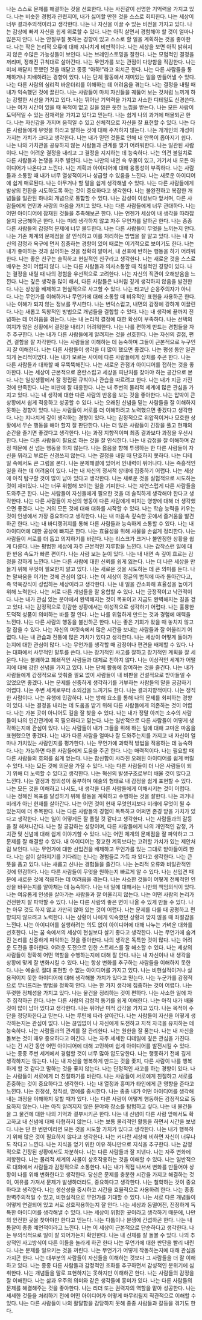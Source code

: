 나는 스스로 문제를 해결하는 것을 선호한다.
나는 사진같이 선명한 기억력을 가지고 있다.
나는 비슷한 경험과 관련지어, 내가 싫어할 만한 것을 스스로 회피한다.
나는 세상이 너무 결과주의적이라고 생각한다.
나는 나 자신을 이끌 수 있는 비전을 가지고 있다.
나는 감상에 빠져 자신을 쉽게 위로할 수 있다.
나는 아직 살면서 경험해야 할 것이 얼마나 많은지 안다.
나는 안절부절 못하는 경향이 있고 스스로 할 일을 계획하는 것을 좋아한다.
나는 작은 논리적 오류에 대해 지나치게 비판적이다.
나는 세상을 보면 아직 밝혀지지 않은 수많은 가능성들이 보인다.
나는 브레인스토밍을 잘한다.
나는 모험적인 결정을 꺼리며, 정해진 규칙대로 살아간다.
나는 무언가를 보는 관점이 다양함을 직감한다.
나는 미처 깨닫지 못했던 것을 깨닫고 종종 “아하!”라고 외치곤 한다.
나는 다른 사람들을 통제하거나 지배하려는 경향이 있다.
나는 단체 활동에서 재미있는 일을 만들어낼 수 있다.
나는 다른 사람의 심리적 바운더리를 이해하는 데 어려움을 겪는다.
나는 결정을 내릴 때 내가 익숙했던 것에 끌린다.
나는 사람들이 마치 자신들을 궤뚫어 보는 것처럼 느끼게 하는 강렬한 시선을 가지고 있다.
나는 뛰어난 기억력을 가지고 사소한 디테일도 신경쓴다.
나는 여가 시간이 있을 때 목적이 없고 길을 잃은 듯한 느낌을 받는다.
나는 모든 사람이 도덕적일 수 있는 잠재력을 가지고 있다고 믿는다.
나는 쉽게 나의 과거에 매몰되곤 한다.
나는 자신감을 가지며 움직일 수 있고 신체적으로 자신을 잘 표현할 수 있다.
나는 다른 사람들에게 무엇을 하라고 말하는 것에 대해 주저하지 않는다.
나는 개개인의 개성이 가지는 가치가 크다고 생각한다.
나는 내가 믿던 것들로 인해 내 안목이 좁아지기 쉽다.
나는 나와 가치관을 공유하지 않는 사람들과 관계를 맺기 어려워한다.
나는 일관된 사람이다.
나는 어려운 결정을 내리고 그 결정을 지지하는 데 능숙하다.
나는 의견 불일치로 다른 사람들과 논쟁을 자주 벌인다.
나는 나만의 내면 속 우물이 있고, 거기서 내 모든 아이디어가 나온다고 느낀다.
나는 계획과 아이디어에 대해 융통성이 부족하다.
나는 사람들과 소통할 때 내가 너무 열성적이거나 성급할 수 있음을 느낀다.
나는 새로운 아이디어에 쉽게 매료된다.
나는 아무거나 할 말을 쉽게 생각해낼 수 있다.
나는 다른 사람들에게 발상의 전환을 시도하도록 하는 것이 중요하다고 생각한다.
나는 불완전하고 복잡한 개념들을 일관된 하나의 개념으로 통합할 수 있다.
나는 감성이 이성보다 앞서며, 다른 사람들에게 연민과 사랑의 마음을 가지고 있다.
나는 다른 사람들에게 너무 관대하다.
나는 어떤 아이디어에 잠재된 것들을 추측해보곤 한다.
나는 언젠가 세상이 내 생각을 따라잡을지 궁금해하곤 한다.
나는 미리 생각하지 않고 자주 무언가를 말하곤 한다.
나는 종종 다른 사람들의 감정적 문제에 너무 몰두한다.
나는 다른 사람들이 무엇을 느끼는지 안다.
나는 기존 체계의 문제점을 잘 인식하고 이를 처리하는 방법을 잘 알고 있다.
나는 내 자신의 감정과 욕구에 먼저 집중하는 경향이 있어 때로는 이기적으로 보이기도 한다.
나는 내가 좋아하는 것과 싫어하는 것을 정확히 알아서, 내 선호에 반하는 행동을 하기 어려워한다.
나는 좋은 친구는 솔직하고 현실적인 친구라고 생각한다.
나는 새로운 것을 스스로 배우는 것이 어렵지 않다.
나는 다른 사람들과 의사소통할 때 직설적인 경향이 있다.
나는 결정을 내릴 때 나의 경험을 우선적으로 고려한다.
나는 자신의 직관이 오해받음을 느낀다.
나는 깊은 생각을 많이 해서, 다른 사람들은 나처럼 깊게 생각하지 않음을 발견한다.
나는 상상을 배제하고 현실적으로 사고할 수 있다.
나는 타고난 순응주의자가 아니다.
나는 무언가를 이해하거나 무언가에 대해 소통할 때 비유적인 표현을 사용하곤 한다.
나는 이해가 되지 않는 정보를 무시한다.
나는 변덕스럽고, 내면의 감정에 강하게 이끌린다.
나는 새롭고 독창적인 방법으로 개념들을 결합할 수 있다.
나는 내 생각에 끝까지 전념하는 데 어려움을 겪는다.
나는 내 논리적 결정에 대한 확신이 부족하다.
나는 선택의 여지가 많은 상황에서 결정을 내리기 어려워한다.
나는 나를 편하게 만드는 경험들을 자주 추구한다.
나는 내가 다른 사람들에게 알려지는 것을 선호한다.
나는 자신의 결점, 편견, 결함을 잘 자각한다.
나는 사람들을 이해하는 데 능숙하며 그들이 근본적으로 누구인지 잘 이해한다.
나는 다른 사람들이 생각을 더 많이 했으면 좋겠다.
나는 평생 동안 일관되게 논리적이었다.
나는 내가 모르는 사이에 다른 사람들에게 상처를 주곤 한다.
나는 다른 사람들과 대화할 때 무뚝뚝해진다.
나는 새로운 관점과 아이디어를 접하는 것을 좋아한다.
나는 세상이 근본적으로 혼란스럽고 세상을 피난처를 찾아야 하는 공간으로 본다.
나는 일상생활에서 잘 정립된 규칙이나 관습을 따르려고 한다.
나는 내가 지금 가진 것에 만족한다.
나는 비판에 잘 대응한다.
나는 내 주변의 물리적 세계에 많은 관심을 가지고 있다.
나는 내 생각에 대한 다른 사람의 반응을 보는 것을 좋아한다.
나는 압박이 큰 상황에서 쉽게 적응하고 성공할 수 있다.
나는 오래된 신념을 믿는 사람들을 잘 이해하지 못하는 경향이 있다.
나는 사람들이 서로를 더 이해하려고 노력했으면 좋겠다고 생각한다.
나는 지나치게 깊이 생각하는 경향이 있다.
나는 감정적으로 위압적이거나 모호한 상황에서 무슨 행동을 해야 할지 잘 판단한다.
나는 더 많은 사람들이 긴장을 풀고 현재의 순간을 즐기면 좋겠다고 생각한다.
나는 과정 지향적이며 최종 결과보다 과정을 우선시한다.
나는 다른 사람들이 필요로 하는 것을 잘 인식한다.
나는 내 감정을 잘 이해하며 감정 때문에 선 넘는 행동을 하지 않는다.
나는 옳음을 향해 투쟁하는 한 다른 사람들이 자신을 뭐라고 부르든 신경쓰지 않는다.
나는 결정을 내릴 때 단호하지 못하다.
나는 디테일 속에서도 큰 그림을 본다.
나는 문제해결에 있어서 인내력이 뛰어나다.
나는 즉흥적인 일을 하는 데 어려움이 있다.
나는 내 자신의 정서적 상태에 집중하기 어렵다.
나는 세상에 아직 탐구할 것이 많이 남아 있다고 생각한다.
나는 새로운 것을 실험적으로 시도하는 것이 재미있다.
나는 너무 위험해 보이는 일을 기피한다.
나는 자연스럽게 다른 사람들을 도와주곤 한다.
나는 사람들이 자신들에게 필요한 것을 더 솔직하게 생각해야 한다고 생각한다.
나는 다른 사람들이 자신의 행동이 다른 사람에게 미치는 영향에 대해 더 생각했으면 좋겠다.
나는 거의 모든 것에 대해 대화를 시작할 수 있다.
나는 학습 능력을 키우는 것이 인생에서 가장 중요하다고 생각한다.
나는 내 마음속 깊숙한 곳에서 즐거움을 발견하곤 한다.
나는 내 바디랭귀지를 통해 다른 사람들과 능숙하게 소통할 수 있다.
나는 내 아이디어에 대한 공상에 빠지곤 한다.
나는 효율성을 위해 사물을 손쉽게 정리한다.
나는 사람들이 서로를 더 돕고 의지하기를 바란다.
나는 리스크가 크거나 불안정한 상황을 쉽게 다룬다.
나는 평범한 세상에 자주 근본적인 지루함을 느낀다.
나는 갑작스런 일에 대한 반응 속도가 빠른 편이다.
나는 사람 보는 눈이 있다.
나는 내 내면 속 깊이 흐르는 감정을 강하게 느낀다.
나는 다른 사람에 대한 신뢰를 쉽게 잃는다.
나는 더 나은 세상을 만들기 위해 무엇이 필요한지 알고 있다.
나는 새로운 것을 시도하는 데 큰 의미를 둔다.
나는 말싸움을 이기는 것에 관심이 없다.
나는 이 세상이 정글의 법칙에 따라 돌아간다고, 즉 약육강식이 성립하는 세상이라고 생각한다.
나는 내 일을 간소화해 효율성을 높이기 위해 노력한다.
나는 서로 다른 개념들을 잘 융합할 수 있다.
나는 긍정적이고 낙관적이다.
나는 내가 관심 있는 분야에서 완벽해지는 것이 목표이고 지금도 완벽해지는 길을 걷고 있다.
나는 감정적으로 민감한 상황에서는 이성적으로 생각하기 어렵다.
나는 훌륭한 도덕적 성품이 의미하는 바를 잘 안다.
나는 나를 위험하게 만드는 것과 경험에 매력을 느낀다.
나는 다른 사람의 행동을 불신하곤 한다.
나는 좋은 기회가 왔을 때 놓치지 않고 잘 잡을 수 있다.
나는 자신의 머릿속에서 많은 시간을 보내는 사람들과 잘 어울리기 어렵다.
나는 내 관습과 전통에 많은 가치가 있다고 생각한다.
나는 세상이 어떻게 돌아가는지에 대한 관심이 많다.
나는 무언가를 생각할 때 감정이나 편견을 배제할 수 있다.
나는 대화에서 사무적인 말투를 쓴다.
나는 장기적인 사고를 잘하고 장기적인 계획을 잘 세운다.
나는 불쾌하고 폐쇄적인 사람들과 대체로 친하지 않다.
나는 이상적인 세계가 어떨지에 대해 강한 신념을 가지고 있다.
나는 단체 활동에 참여하는 것을 즐긴다.
나는 내가 사람들에게 감정적으로 맞춰줄 필요 없이 사람들이 내 비판을 건설적으로 받아들일 수 있었으면 좋겠다.
나는 문제를 신중하게 생각하기를 거부하는 사람들의 말을 공감하기 어렵다.
나는 주변 세계로부터 소외감을 느끼기도 한다.
나는 결과지향적이다.
나는 정직한 사람이다.
나는 유행에 민감하다.
나는 방해 요소를 통해 나의 문제를 회피하는 경향이 있다.
나는 결정을 내리는 데 도움을 받기 위해 다른 사람들에게 의존하는 것이 어렵다.
나는 가본 곳이 아니어도 길을 잘 찾을 수 있다.
나는 내가 정말 아끼는 소수의 사람들이 나의 인간관계에 꼭 필요하다고 믿는다.
나는 일반적으로 다른 사람들이 어떻게 생각하는지에 관심이 있다.
나는 사람들이 내가 그들을 위해 하는 일에 대해 고마운 마음을 표현했으면 좋겠다.
나는 내가 다른 사람을 얼마나 잘 도와주는지를 가지고 내 자신이 얼마나 가치있는 사람인지를 평가한다.
나는 무언가에 과학적 방법을 적용하는 데 능숙하다.
나는 가능하면 다른 사람들에게 도움을 주곤 한다.
나는 매력적이다. 나는 필요할 때 다른 사람들의 호의를 쉽게 얻는다.
나는 참신함이 사라진 오래된 아이디어를 쉽게 버릴 수 있다.
나는 모든 것에 의문을 가질 수 있다.
나는 다른 사람들이 더 나은 사람들이 되기 위해 더 노력할 수 있다고 생각한다.
나는 혁신의 발생구조로부터 배울 것이 많다고 느낀다.
나는 열정과 창의성이 풍부하며 예술의 형태로 내 감정을 쉽게 표현할 수 있다.
나는 모든 것을 이해하고 나서도, 내 생각을 다른 사람들에게 이해시키는 것이 어렵다.
나는 정해진 목표를 달성하기 위해 활동을 계획하고 수행하는 것을 잘한다.
나는 과거나 미래가 아닌 현재를 살아간다.
나는 어떤 것이 현재 무엇인지보다 미래에 무엇이 될 수 있는지에 더 주목한다.
나는 다른 사람들의 경험이 독특하고 어쩌면 존경 받을 가치가 있다고 생각한다.
나는 일이 어떻게든 잘 풀릴 것 같다고 생각한다.
나는 사람들과의 갈등을 잘 헤쳐나간다.
나는 잘 공감하는 성향이며, 다른 사람들에게 나의 개인적인 감정, 가치관 및 신념에 대해 쉽게 이야기할 수 있다.
나는 어떤 체계의 문제점을 잘 파악하고 그 문제를 잘 해결할 수 있다.
내 아이디어는 정교한 계획보다는 고려할 가치가 있는 제안처럼 보인다.
나는 무언가에 대한 선입견을 배제하고 무언가를 있는 그대로 받아들이려 한다.
나는 삶이 살아지기를 기다리는 신나는 경험들로 가득 차 있다고 생각한다.
나는 큰 뜻을 품고 있다.
나는 새롭고 신나는 경험들을 즐긴다.
나는 논리적 오류와 비일관적인 것에 민감하다.
나는 다른 사람들이 무엇을 원하는지 빠르게 알 수 있다.
나는 선입견 때문에 새로운 것에 적응하는 데 어려움을 겪는다.
나는 사소한 것들이 어떻게 전체적인 인상을 바꾸는지를 알아채는 데 능숙하다.
나는 내 일에 대해서는 나만의 책임의식이 있다.
나는 여유롭게 인생을 살아가는 사람들과 잘 어울리지 않는다.
나는 어떤 사람의 논리가 건전한지 잘 파악할 수 있다.
나는 다른 사람의 좋은 면이 나올 수 있게 만들 수 있다.
나는 아무 것도 하지 않고 가만히 앉아 있는 것이 어렵다.
나는 문제를 다룰 때 공평하고 편향되지 않으려고 노력한다.
나는 상황이 나에게 익숙했던 상황과 맞지 않을 때 좌절감을 느낀다.
나는 아이디어를 실행하려는 의도 없이 아이디어에 대해 나누는 가벼운 대화를 선호한다.
나는 꿈 속에서의 세상이 현실보다 살기 좋다고 생각한다.
나는 무언가에 숨겨진 논리를 신중하게 파악하는 것을 좋아한다.
나의 생각은 독특한 것이 많다.
나는 어려운 도전을 좋아한다. 어려운 도전으로 인한 스트레스를 잘 해소할 수 있다.
나는 세상의 사람들이 정확히 어떤 역할을 수행하는지에 대해 잘 안다.
나는 내 자신이나 내 생각을 상황에 맞게 잘 변화시킬 수 있다.
나는 항상 변화를 추구하는 사람들을 이해하지 못한다.
나는 예술로 절대 표현할 수 없는 아이디어를 가지고 있다.
나는 비현실적이거나 실용적이지 못한 아이디어에 대해 생각해볼 가치가 있다고 믿는다.
나는 누군가를 감정적으로 무너뜨리는 방법을 정확히 안다.
나는 한 가지 생각에 집중하는 것이 어렵다.
나는 뚜렷한 정체성을 가지고 있다.
나는 물건을 정리하는 것이 편하다.
나는 사소한 일에 자주 집착하곤 한다.
나는 다른 사람의 감정적 동기를 쉽게 이해한다.
나는 아직 내가 배울 것이 많이 남아 있다고 생각한다.
나는 뛰어난 미적 감각을 가지고 있다.
나는 목적이 수단을 정당화한다고 믿는다.
나는 루틴에 따라 살아간다.
나는 사람들이 자신을 어떻게 생각하는지는 관심이 없다.
나는 끊임없이 나 자신에게 도전하고 지적 자극을 유지하는 데 능숙하다.
나는 사람들과의 관계를 잘 관리한다.
나는 원한을 잘 품는다.
나는 내 자신을 돌보는 것이 매우 중요하다고 여긴다.
나는 자주 세세한 디테일에 깊은 관심을 가진다.
나는 긴 시간 동안 어떤 아이디어에 대해 고민하며 쉽게 아이디어를 발전시킬 수 있다.
나는 종종 주변 세계에서 경험할 것이 너무 많아 압도당한다.
나는 행동하기 전에 깊게 생각하지는 않는다.
나는 내 자신을 행복하게 만드는 것을 좇지, 다른 사람이 나를 행복하게 할 것 같다고 말하는 것을 좇지 않는다.
나는 단정적인 사고를 하는 경향이 있다.
나는 사람들이 서로에게 더 친절하기를 바란다.
나는 사람들이 서로에게 친절하고 서로를 존중하는 것이 중요하다고 생각한다.
나는 내 열정과 흥미가 타인에게 큰 영향을 준다고 느낀다.
나는 진정성, 정직성, 명예를 중시한다.
나는 종종 내가 어떤 아이디어를 생각해내는 과정을 이해하지 못할 때가 있다.
나는 다른 사람이 어떻게 행동하든 감정적으로 동요하지 않는다.
나는 아직 알려지지 않은 분야와 장소를 탐험하고 싶다.
나는 내 물건들을 그 물건에 대한 나의 기억과 결부시키곤 한다.
나는 내 신념이 다른 사람 앞에서도 확고하고 내 신념에 대해 타협하지 않는다.
나는 보통 물리적인 활동을 하면서 시간을 보낸다.
나는 단 한 번만이라면 모든 것을 시도할 가치가 있다고 생각한다.
나는 내가 행복하기 위해 많은 것이 필요하지 않다고 생각한다.
나는 커다란 세상에 비하면 자신이 너무나도 작다고 느낀다.
나는 지식을 얻기 위한 이유 하나만으로 지식을 추구한다.
나는 감정적으로 긴장된 상황에서도 차분하다.
나는 다른 사람들과 잘 지낸다.
나는 자주 변화에 저항한다.
나는 물리적 세계의 사물이 상호작용하는 것을 이해할 수 있다.
나는 일반적으로 대화에서 사람들과 감정적으로 소통한다.
나는 내가 직접 나서서 변화를 만들어야 상황이 나를 위해 변화한다고 생각한다.
당신은 문제를 충분한 시간을 가지고 해결하는 것이, 여유를 가져서 문제가 발생하더라도, 중요하다고 생각한다.
나는 철학하는 것이 중요하다고 생각한다.
나는 생산성을 중시하고 시간을 효율적으로 사용하려 한다.
나는 종종 완벽주의적일 수 있고, 비현실적으로 무언가를 기대할 수 있다.
나는 서로 다른 개념들이 어떻게 연결되어 있고 서로 상호작용하는지 잘 안다.
나는 세상과 동떨어진, 진정하게 독특한 아이디어를 생각해낼 수 있다.
나는 세상이 위험한 곳이라고 생각하기 때문에, 나만의 안전한 곳을 찾아야만 한다고 믿는다.
나는 다툼이나 분쟁에 간섭하곤 한다.
나는 내 통찰이 종종 예언적이라고 느낀다.
나는 이 세상이 근본적으로 단순하다고 생각한다.
나는 무의식적으로 일이 잘 되어가는지 확인한다.
나는 내 신체를 잘 돌볼 수 있다.
나의 추상적인 사고방식이 다른 이들을 놀라게 하곤 한다
나는 무언가에 대한 판단을 빨리 내린다.
나는 문제를 일으키는 것을 꺼린다.
나는 무언가가 어떻게 작동하는지에 대해 관심을 가지곤 한다.
나는 대부분의 사람들이 자신들을 이해하는 것보다 그 사람들을 더 잘 이해하고 있다.
나는 종종 다른 사람들과 감정적인 조화를 추구하면서 감성적인 분위기에 심취한다.
나는 개념들을 말로 표현하지는 못하지만 이해하곤 한다.
나는 사람들의 감정을 잘 이해한다.
나는 삶과 우주의 의미와 같은 생각들에 흥미가 있다.
나는 다른 사람들의 문제를 해결해주는 것을 좋아한다.
나는 리더 또는 권력자의 역할을 맡아 성공한다.
나는 세세한 것들을 처리하기 전에 어떤 아이디어가 어떻게 마무리될지 직관적으로 이해할 수 있다.
나는 다른 사람들이 나의 활달함을 감당하지 못해 종종 사람들과 갈등을 겪기도 한다.